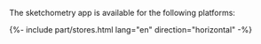 The sketchometry app is available for the following platforms:

{%- include part/stores.html lang="en" direction="horizontal" -%}
